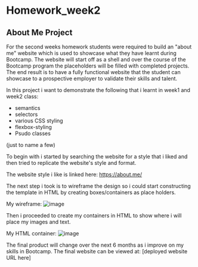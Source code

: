 # Homework_week2

## About Me Project

For the second weeks homework students were required to build an "about me" website which is used to showcase what they have learnt during Bootcamp.
The website will start off as a shell and over the course of the Bootcamp program the placeholders will be filled with completed projects.
The end result is to have a fully functional website that the student can showcase to a prospective employer to validate their skills and talent.

In this project i want to demonstrate the following that i learnt in week1 and week2 class:

* semantics
* selectors
* various CSS styling 
* flexbox-styling
* Psudo classes 

(just to name a few)
 

To begin with i started by searching the website for a style that i liked and then tried to replicate the website's style and format.

The website style i like is linked here: 
https://about.me/

The next step i took is to wireframe the design so i could start constructing the template in HTML by creating boxes/containers as place holders.

My wireframe:
![image](Homework_week2\Assets\about-me-wire-frame.PNG)

Then i proceeded to create my containers in HTML to show where i will place my images and text.

My HTML container:
![image](Homework_week2\Assets\about-me-template1.PNG)

The final product will change over the next 6 months as i improve on my skills in Bootcamp.
The final website can be viewed at: [deployed website URL here]

